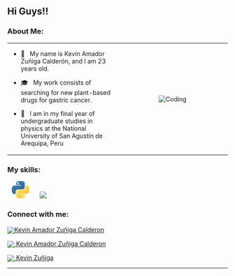 ## Hi Guys!!

<h3 align="left">About Me:</h3>

<table align="center">
<tr border="none">
<td width="50%" align="left">

- 📄 &nbsp; My name is Kevin Amador Zuñiga Calderón, and I am 23 years old.
  
- 🎓 &nbsp; My work consists of searching for new plant-based drugs for gastric cancer. 

- 💼 &nbsp; I am in my final year of undergraduate studies in physics at the National University of San Agustín de Arequipa, Peru


</td>
<td width="50%" align="center">
  <img align="center" alt="Coding" width="450" src="https://media4.giphy.com/media/v1.Y2lkPTc5MGI3NjExNXUxOXZ0cmI3dmwxb3hzamx5Ymt5cm9oZ3RoZTZwNXpjMzU1eTA3dyZlcD12MV9pbnRlcm5hbF9naWZfYnlfaWQmY3Q9Zw/Gv3LnMAq0z8pkRv74C/giphy.gif">
</td>
</tr>
</table>


<h3 align="left">My skills:</h3>

<p>
  <img src="https://github.com/shaurya-src/shaurya-src/blob/main/Assets/python.png" height=40 hspace=10>
  <img src="https://www.wolfram.com/homepage/img/carousel-wolfram-alpha.png" height=40 hspace=10>
  
</p>

<h3 align="left">Connect with me:</h3>

 <a href="https://web.facebook.com/kevinamador.zunigacalderon.7" target="blank"><img align="center" width="25px" src="https://raw.githubusercontent.com/rahuldkjain/github-profile-readme-generator/master/src/images/icons/Social/facebook.svg">Kevin Amador Zuñiga Calderon</a>

<a href="https://www.instagram.com/solo_kevin_y_ya/"><img align="center" width="25px" src="https://img.icons8.com/?size=100&id=Xy10Jcu1L2Su&format=png&color=000000"> Kevin Amador Zuñiga Calderon</a>

<a href="https://mail.google.com/mail/u/0/#inbox?compose=DmwnWrRqhKVNwgXzTHKLGCwVHBHzjvjNdfnTLCxWXHRNNgFNMHwNPjTlLLGNFCGGgBfVRtxXJwNQ"><img align="center" width="25px" src="https://img.icons8.com/?size=100&id=qyRpAggnV0zH&format=png&color=000000"> Kevin Zuñiga</a>

<hr>
